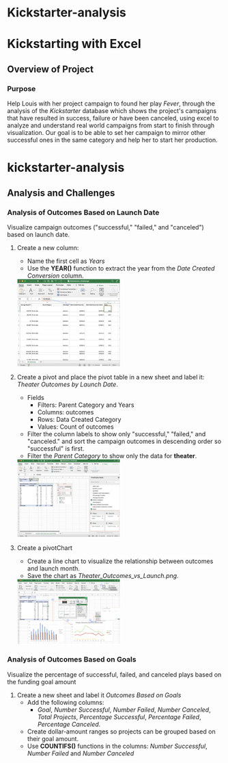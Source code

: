 # Kickstarter-analysis
# Kickstarting with Excel

## Overview of Project

### Purpose
Help Louis with her project campaign to found her play *Fever*, through the analysis of the *Kickstarter* database which shows the project's campaigns that have resulted in success, failure or have been canceled, using excel to analyze and understand real world campaigns from start to finish through visualization. Our goal is to be able to set her campaign to mirror other successful ones in the same category and help her to start her production.

# kickstarter-analysis
## Analysis and Challenges

### Analysis of Outcomes Based on Launch Date
Visualize campaign outcomes ("successful," "failed," and "canceled") based on launch date.
1. Create a new column: 
   - Name the first cell as *Years*
   - Use the **YEAR()** function to extract the year from the *Date Created Conversion* column.
   <img src="/Images/img1.png" width="50%" height="50%">
   
2. Create a pivot and place the pivot table in a new sheet and label it: *Theater Outcomes by Launch Date*.
   - Fields
     - Filters: Parent Category and Years
     - Columns: outcomes
     - Rows: Data Created Category
     - Values: Count of outcomes
   - Filter the column labels to show only "successful," "failed," and "canceled." and sort the campaign outcomes in descending order so "successful" is first.
   - Filter the *Parent Category* to show only the data for **theater**.
   <img src="/Images/img2.png" width="50%" height="50%">

3. Create a pivotChart
   - Create a line chart to visualize the relationship between outcomes and launch month.
   - Save the chart as *Theater_Outcomes_vs_Launch.png*.
   <img src="/Images/img3.png" width="50%" height="50%">
   
   
 ### Analysis of Outcomes Based on Goals
 Visualize the percentage of successful, failed, and canceled plays based on the funding goal amount
 1. Create a new sheet and label it *Outcomes Based on Goals*
    - Add the following columns:
      - *Goal*, *Number Successful*, *Number Failed*, *Number Canceled*, *Total Projects*, *Percentage Successful*, *Percentage Failed*, *Percentage Canceled*.
    - Create dollar-amount ranges so projects can be grouped based on their goal amount.
    - Use **COUNTIFS()** functions in the columns: *Number Successful*, *Number Failed* and *Number Canceled* 
